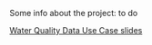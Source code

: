Some info about the project: to do

[Water Quality Data Use Case slides](https://docs.google.com/presentation/d/1lFZqLWESKGkb7lXUTqyv8NQnjAWcPxTOgRYLxzUzM5c/edit?usp=sharing)
